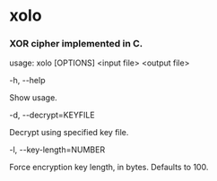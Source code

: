 # xolo

### XOR cipher implemented in C.

usage: xolo [OPTIONS] \<input file\> \<output file\>

-h, --help			

Show usage.

-d, --decrypt=KEYFILE		

Decrypt using specified key file.

-l, --key-length=NUMBER		

Force encryption key length, in bytes. Defaults to 100.

